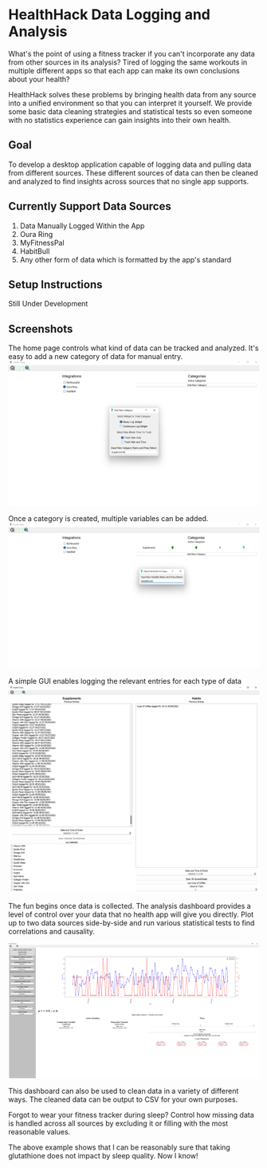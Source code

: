 # HealthHack Data Logging and Analysis

What's the point of using a fitness tracker if you can't incorporate any data from other sources in its analysis?  Tired of logging the same workouts in multiple different apps so that each app can make its own conclusions about your health?

HealthHack solves these problems by bringing health data from any source into a unified environment so that you can interpret it yourself.  We provide some basic data cleaning strategies and statistical tests so even someone with no statistics experience can gain insights into their own health.

## Goal
To develop a desktop application capable of logging data and pulling data from different sources.  These different sources of data can then be cleaned and analyzed to find insights across sources that no single app supports.

## Currently Support Data Sources
1. Data Manually Logged Within the App
2. Oura Ring
3. MyFitnessPal
4. HabitBull
5. Any other form of data which is formatted by the app's standard

## Setup Instructions
Still Under Development

## Screenshots

The home page controls what kind of data can be tracked and analyzed.  It's easy to add a new category of data for manual entry.
![image](./images/addCategory.png)

Once a category is created, multiple variables can be added.
![image](./images/addSupplement.png)

A simple GUI enables logging the relevant entries for each type of data
![image](./images/logData.png)

The fun begins once data is collected.  The analysis dashboard provides a level of control over your data that no health app will give you directly.  Plot up to two data sources side-by-side and run various statistical tests to find correlations and causality.

![image](./images/analysisDashboard.png)

This dashboard can also be used to clean data in a variety of different ways.  The cleaned data can be output to CSV for your own purposes.

Forgot to wear your fitness tracker during sleep?  Control how missing data is handled across all sources by excluding it or filling with the most reasonable values.

The above example shows that I can be reasonably sure that taking glutathione does not impact by sleep quality. Now I know! 